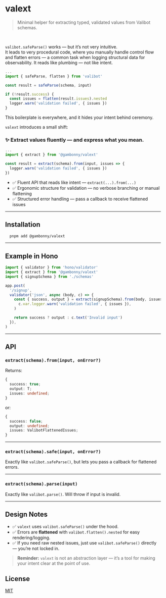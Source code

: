 # valext

> Minimal helper for extracting typed, validated values from Valibot schemas.

<br />

`valibot.safeParse()` works — but it’s not very intuitive.  
It leads to very procedural code, where you manually handle control flow and flatten errors — a common task when logging structural data for observability.
It reads like plumbing — not like intent.

```ts
...
import { safeParse, flatten } from 'valibot'

const result = safeParse(schema, input)

if (!result.success) {
  const issues = flatten(result.issues).nested
  logger.warn('validation failed', { issues })
}
```

This boilerplate is everywhere, and it hides your intent behind ceremony.

`valext` introduces a small shift:

### ✨ Extract values fluently — and express what you mean.
```ts
...
import { extract } from '@gambonny/valext'

const result = extract(schema).from(input, issues => {
  logger.warn('validation failed', { issues })
})
```

- ✅ Fluent API that reads like intent — `extract(...).from(...)`
- ✅ Ergonomic structure for validation — no verbose branching or manual flattening
- ✅ Structured error handling — pass a callback to receive flattened issues

---

## Installation

```bash
  pnpm add @gambonny/valext
```

---

## Example in Hono

```ts
import { validator } from 'hono/validator'
import { extract } from '@gambonny/valext'
import { signupSchema } from './schemas'

app.post(
  '/signup',
  validator('json', async (body, c) => {
    const { success, output } = extract(signupSchema).from(body, issues =>
      c.var.logger.warn('validation failed', { issues }),
    )

    return success ? output : c.text('Invalid input')
  }),
)
```

---

## API

### `extract(schema).from(input, onError?)`

Returns:

```ts
{
  success: true;
  output: T;
  issues: undefined;
}
```

or:

```ts
{
  success: false;
  output: undefined;
  issues: ValibotFlattenedIssues;
}
```

---

### `extract(schema).safe(input, onError?)`

Exactly like `valibot.safeParse()`, but lets you pass a callback for flattened errors.

---

### `extract(schema).parse(input)`

Exactly like `valibot.parse()`. Will throw if input is invalid.

---

## Design Notes

- ✅ `valext` uses `valibot.safeParse()` under the hood.
- ✅ Errors are **flattened** with `valibot.flatten().nested` for easy rendering/logging.
- ✅ If you need raw nested issues, just use `valibot.safeParse()` directly —  you’re not locked in.

> **Reminder:** `valext` is not an abstraction layer —  it’s a tool for making your intent clear at the point of use.

## License

[MIT](./LICENSE)

